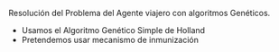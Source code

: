 Resolución del Problema del Agente viajero con algoritmos Genéticos.

- Usamos el Algoritmo Genético Simple de Holland
- Pretendemos usar mecanismo de inmunización